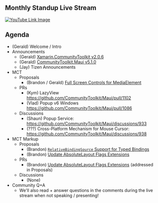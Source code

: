 ## Monthly Standup Live Stream

[![YouTube Link Image](https://user-images.githubusercontent.com/13558917/236275705-981a84ba-3472-46fd-b036-cb5d9681b700.png)](https://www.youtube.com/watch?v=mRxA-roTPt8)

## Agenda

- (Gerald) Welcome / Intro
- Announcements
  - (Gerald) [Xamarin.CommunityToolkit v2.0.6](https://github.com/xamarin/XamarinCommunityToolkit/releases/tag/2.0.6)
  - (Gerald) [CommunityToolkit.Maui v5.1.0](https://github.com/CommunityToolkit/Maui/releases/tag/5.1.0)
  - (Jay) Tizen Announcements
- MCT
  - Proposals
    - (Brandon / Gerald) [Full Screen Controls for MediaElement](https://github.com/CommunityToolkit/Maui/issues/1172)
  - PRs
    - (Kym) LazyView https://github.com/CommunityToolkit/Maui/pull/1102
    - (Vlad) Popup v6 Windows https://github.com/CommunityToolkit/Maui/pull/1086
  - Discussions
    - (Shaun) Popup Service: https://github.com/CommunityToolkit/Maui/discussions/933
    - (???) Cross-Platform Mechanism for Mouse Cursor: https://github.com/CommunityToolkit/Maui/discussions/938
- MCT Markup
  - Proposals
    - (Brandon) [`RelativeBindingSource` Support for Typed Bindings](https://github.com/CommunityToolkit/Maui.Markup/issues/200)
    - (Brandon) [Update AbsoluteLayout Flags Extensions](https://github.com/CommunityToolkit/Maui.Markup/issues/215)
  - PRs
    - (Brandon) [Update AbsoluteLayout Flags Extensions](https://github.com/CommunityToolkit/Maui.Markup/pull/216) (addressed in Proposals)
  - Discussions
    - (None)
- Community Q+A
  - We'll also read + answer questions in the comments during the live stream when not speaking / presenting!